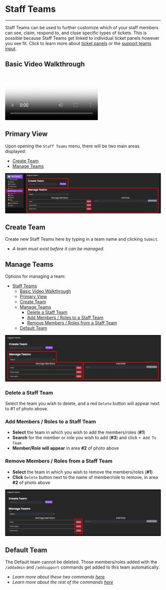 # Staff Teams
***

Staff Teams can be used to further customize which of your staff members can see, claim, respond to, and close specific types of tickets. This is possible because Staff Teams get linked to individual ticket panels however you see fit. Click to learn more about [ticket panels](../dashboard/reaction-panels.md) or the [support teams input](../dashboard/reaction-panels.md/#support-teams).

## Basic Video Walkthrough
<video src="../vid/StaffTeams.mp4" controls poster="../img/video_thumbnails/Thumbnail_Staff_Teams.webp"></video>

## Primary View
Upon opening the `Staff Teams` menu, there will be two main areas displayed:
- [Create Team](#create-team)
- [Manage Teams](#manage-teams)

![Staff team card](../img/staff_teams_card.webp)

## Create Team
Create new Staff Teams here by typing in a team name and clicking `Submit`.
- *A team must exist before it can be managed.* 

## Manage Teams
Options for managing a team:
- [Staff Teams](#staff-teams)
  - [Basic Video Walkthrough](#basic-video-walkthrough)
  - [Primary View](#primary-view)
  - [Create Team](#create-team)
  - [Manage Teams](#manage-teams)
    - [Delete a Staff Team](#delete-a-staff-team)
    - [Add Members / Roles to a Staff Team](#add-members--roles-to-a-staff-team)
    - [Remove Members / Roles from a Staff Team](#remove-members--roles-from-a-staff-team)
  - [Default Team](#default-team)

![Manage teams card](../img/staff_teams_manage.webp)

### Delete a Staff Team
Select the team you wish to delete, and a red `Delete` button will appear next to #1 of photo above.

### Add Members / Roles to a Staff Team
- **Select** the team in which you wish to add the members/roles (**#1**)
- **Search** for the member or role you wish to add (**#3**) and click `+ Add To Team`
- **Member/Role will appear** in area **#2** of photo above

### Remove Members / Roles from a Staff Team
- **Select** the team in which you wish to remove the members/roles (**#1**)
- **Click** `Delete` button next to the name of member/role to remove, in area **#2** of photo above

![Delete from teams](../img/staff_teams_delete.webp)

## Default Team
The Default team cannot be deleted. Those members/roles added with the `/addadmin` and `/addsupport` commands get added to this team automatically.  
- *Learn more about these two commands [here](../commands/add-admin-support.md).*  
- *Learn more about the rest of the commands [here](../commands/commands.md)*

